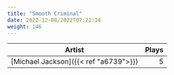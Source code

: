 ```yaml
---
title: "Smooth Criminal"
date: 2022-12-08/2022T07:21:14
weight: 146
---
```




 Artist | Plays 
----- | -----:
[Michael Jackson]({{< ref "a6739">}}) | 5
